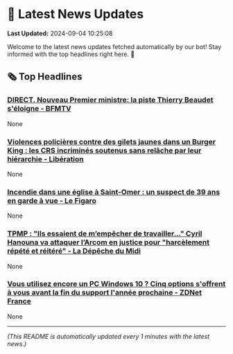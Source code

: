 # 📰 Latest News Updates
**Last Updated:** 2024-09-04 10:25:08

Welcome to the latest news updates fetched automatically by our bot! Stay informed with the top headlines right here. 🚀

## 🗞️ Top Headlines

### [DIRECT. Nouveau Premier ministre: la piste Thierry Beaudet s'éloigne - BFMTV](https://news.google.com/rss/articles/CBMi7wFBVV95cUxNM3h4VWpFelhXdklaU0FDM3BQNExRRmctRkFyWVg2UEozZVNsaDk0X0tsMURNams2Z0IweEV5dDdwdDc0SzMxeXhfNklNTjU5MW1sYng4OEV4TF9janZkWUJXTDFIdXBnejFFVFdqaXlxSDBUc0dPZU01MVlRX0xnZ25YSndRR0RPeEdNOFZ0MzIzelphbk1uVE5HTmhkSUxKSG1CclRfVUZsTXJidTFBNWZfY2ZIN2RTZnljVU5pVnc5LXFkbVEtOVZ2OUdqQk5ndV9ocHZET1d5cFRFOEZNWTFqVlhjamMzQWgtQkM3cw?oc=5)
None

### [Violences policières contre des gilets jaunes dans un Burger King : les CRS incriminés soutenus sans relâche par leur hiérarchie - Libération](https://news.google.com/rss/articles/CBMitwJBVV95cUxNYXZOZnpkRHdsbnJGY3ltdnRkN0EtS0EzNTRhTVpTZEFsdjY5dVZobmE1RWZaWl85MUE3OXFIWi03RmdBallGVnZnb3paRFR6aFNTTG1PdzlnMkZUWk5weE5ycGNhcEdha3ZROVJKdkZXN0JWbTVyeWVneVVYNVQ0cHVKcWl5UG9HdFJ2NExSWmtzRkQtVlFCREhBS0ZUVXNsSFBJSnNfV0RrV04xbThQbzdkVUJUeXFDTEIwdXkxdDd2eGZlOWRtZDVLbHZnOUFLTUVhTzVHWnVYWmNBcWRhTUdEZlN4Q3dkdy1vekNraWtzUl84S2ZQdjJzQ0JYTThIc0NNYm5LYWQ0b3F1NTNyTVp6alNOUTEyaHYwV0hCQU9ySTk4N09heGQybnR1dFBIQ0tuaGEtZw?oc=5)
None

### [Incendie dans une église à Saint-Omer : un suspect de 39 ans en garde à vue - Le Figaro](https://news.google.com/rss/articles/CBMiuwFBVV95cUxOVWNoZExuTVFKb1VQZWxGQms5SVJDOWhac1FobENza3hKY3A5NGE5bng0ek9MYk5uSENZYVFFbnFxYXIzVWNDd2lWbnVLcVJwaDVMLWRQT0dwMFJuVE5rdWprYzh4UzMxWUdDR2tuYzllMFk0T1A3cW93OVdnR1RKSHNlSlFGYTJaZURTdEN0SU5fU01sbjU1Z04yZUZtYy1qc1UwSVhqZVMtenkyNWRRN0tXazFXQi1GZlVZ?oc=5)
None

### [TPMP : "Ils essaient de m’empêcher de travailler…" Cyril Hanouna va attaquer l’Arcom en justice pour "harcèlement répété et réitéré" - La Dépêche du Midi](https://news.google.com/rss/articles/CBMiggJBVV95cUxPZEJmNHd0aDJZckVPTWt2anRUZ29wT3N6dEdaM1lnLU1HeGg3RlNiY2NWNGlkdk1sR2VrRkhyeHlYUHRPbjVESmlQdlMyNGFXTENoZFhDam11a2taZWF0U1J4U2IxVGtXX3ZWWEw4cUVJRkc1enZiRnNqUlJCRVRIblFTcUtSV2lJZ0wwNkRvTHZMeHBHdmhxa2Q3eGVreUJIc0pIWnZ6RWd2eUh4VGV1UHBVQnFGc1hveG9tcm5rTFI2WHp2OC03Q0dWdFV0RGw2VFlZdDZ4N2RkN0YwSGdVb0hlU2ltMTU1THJyOXJ1dnVYTTg4eE9MaWk3V2Y2cHo3dlE?oc=5)
None

### [Vous utilisez encore un PC Windows 10 ? Cinq options s'offrent à vous avant la fin du support l'année prochaine - ZDNet France](https://news.google.com/rss/articles/CBMi5AFBVV95cUxQRngxTnpvdFc3cF9xaXZIN01mdkxPZWljVUcxTDc5emM2eGNwMjBlSEVHNTRZVWVCM203dVpndVlHVmU4WVJUNDdxalVIWndoM0lTck5kRW0yOHFpSFNqcHcwN3FqbmJybHlUS1lndWs2cXdWc25pSjhZNTA0SXJkbkJxVWU1Q3dlMUVNNjdsVDNEMExLLThQMU5hWV92c1ZhUWVteUliZUhLVXE0c1VvQTBnWEJHUjNYSG1SQ1ByaERJNFBQZlVPd1JuQ2Z3ajh2SGg5eE1STlpERVFqM2xwc1djeFc?oc=5)
None

---
*(This README is automatically updated every 1 minutes with the latest news.)*
